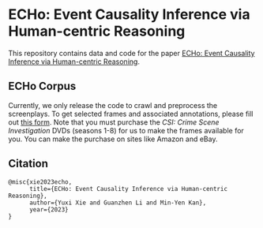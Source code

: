 # ECHo: Event Causality Inference via Human-centric Reasoning

This repository contains data and code for the paper [ECHo: Event Causality Inference via Human-centric Reasoning](). 

## ECHo Corpus

Currently, we only release the code to crawl and preprocess the screenplays.
To get selected frames and associated annotations, please fill out [this form](https://docs.google.com/forms/d/e/1FAIpQLScchFnDYqmCxtwe5GszhCTeM4MPs2HOAYPXeCbSgM5614_kiQ/viewform?vc=0&c=0&w=1&flr=0&usp=mail_form_link).
Note that you must purchase the _CSI: Crime Scene Investigation_ DVDs (seasons 1-8) for us to make the frames available for you.
You can make the purchase on sites like Amazon and eBay.

## Citation
```
@misc{xie2023echo,
      title={ECHo: Event Causality Inference via Human-centric Reasoning}, 
      author={Yuxi Xie and Guanzhen Li and Min-Yen Kan},
      year={2023}
}
```

